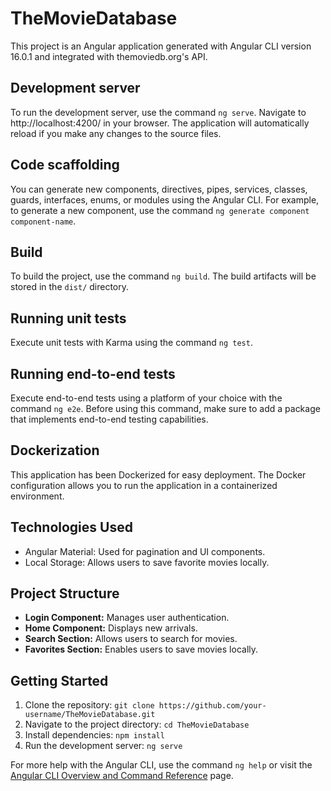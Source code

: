 # TheMovieDatabase

This project is an Angular application generated with Angular CLI version 16.0.1 and integrated with themoviedb.org's API.

## Development server

To run the development server, use the command `ng serve`. Navigate to http://localhost:4200/ in your browser. The application will automatically reload if you make any changes to the source files.

## Code scaffolding

You can generate new components, directives, pipes, services, classes, guards, interfaces, enums, or modules using the Angular CLI. For example, to generate a new component, use the command `ng generate component component-name`.

## Build

To build the project, use the command `ng build`. The build artifacts will be stored in the `dist/` directory.

## Running unit tests

Execute unit tests with Karma using the command `ng test`.

## Running end-to-end tests

Execute end-to-end tests using a platform of your choice with the command `ng e2e`. Before using this command, make sure to add a package that implements end-to-end testing capabilities.

## Dockerization

This application has been Dockerized for easy deployment. The Docker configuration allows you to run the application in a containerized environment.

## Technologies Used

- Angular Material: Used for pagination and UI components.
- Local Storage: Allows users to save favorite movies locally.

## Project Structure

- **Login Component:** Manages user authentication.
- **Home Component:** Displays new arrivals.
- **Search Section:** Allows users to search for movies.
- **Favorites Section:** Enables users to save movies locally.

## Getting Started

1. Clone the repository: `git clone https://github.com/your-username/TheMovieDatabase.git`
2. Navigate to the project directory: `cd TheMovieDatabase`
3. Install dependencies: `npm install`
4. Run the development server: `ng serve`

For more help with the Angular CLI, use the command `ng help` or visit the [Angular CLI Overview and Command Reference](https://angular.io/cli) page.
